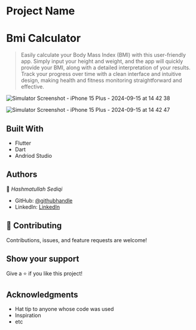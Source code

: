 # Project Name
# Bmi Calculator 

> Easily calculate your Body Mass Index (BMI) with this user-friendly app. Simply input your height and weight, and the app will quickly provide your BMI, along with a detailed interpretation of your results. Track your progress over time with a clean interface and intuitive design, making health and fitness monitoring straightforward and effective.


![Simulator Screenshot - iPhone 15 Plus - 2024-09-15 at 14 42 38](https://github.com/user-attachments/assets/7fdb4885-3360-4ca6-b409-bf5a9231a6dc)

![Simulator Screenshot - iPhone 15 Plus - 2024-09-15 at 14 42 47](https://github.com/user-attachments/assets/e64a0e22-3185-4ec2-9aa1-44b95b739071)




## Built With

- Flutter
- Dart
- Andriod Studio


## Authors

👤 *Hashmatullah Sediqi*

- GitHub: [@githubhandle](https://github.com/hashmat111)
- LinkedIn: [LinkedIn](https://www.linkedin.com/in/hashmatsediqi/)

## 🤝 Contributing

Contributions, issues, and feature requests are welcome!

## Show your support

Give a ⭐️ if you like this project!

## Acknowledgments

- Hat tip to anyone whose code was used
- Inspiration
- etc

